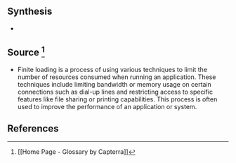 ## Synthesis
- 
## Source [^1]
- Finite loading is a process of using various techniques to limit the number of resources consumed when running an application. These techniques include limiting bandwidth or memory usage on certain connections such as dial-up lines and restricting access to specific features like file sharing or printing capabilities. This process is often used to improve the performance of an application or system.
## References

[^1]: [[Home Page - Glossary by Capterra]]